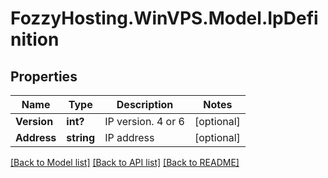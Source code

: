 # FozzyHosting.WinVPS.Model.IpDefinition
## Properties

Name | Type | Description | Notes
------------ | ------------- | ------------- | -------------
**Version** | **int?** | IP version. 4 or 6 | [optional] 
**Address** | **string** | IP address | [optional] 

[[Back to Model list]](../README.md#documentation-for-models) [[Back to API list]](../README.md#documentation-for-api-endpoints) [[Back to README]](../README.md)

